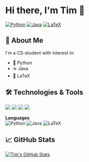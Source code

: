 # Hi there, I'm Tim 👋

[![Python](https://img.shields.io/badge/Python-3776AB?style=for-the-badge&logo=python&logoColor=white)](https://www.python.org)
[![Java](https://img.shields.io/badge/Java-007396?style=for-the-badge&logo=openjdk&logoColor=white)](https://www.java.com)
[![LaTeX](https://img.shields.io/badge/LaTeX-008080?style=for-the-badge&logo=latex&logoColor=white)](https://www.latex-project.org)


## 🚀 About Me
I'm a CS-student with interest in:
- 🐍 Python 
- ☕ Java
- 📜 LaTeX 

## 🛠️ Technologies & Tools
![](https://img.shields.io/badge/Editor-VS_Code-informational?style=flat&logo=visual-studio-code&logoColor=white&color=2bbc8a)
![](https://img.shields.io/badge/IDE-IntelliJ_IDEA-informational?style=flat&logo=intellij-idea&logoColor=white&color=2bbc8a)
![](https://img.shields.io/badge/Tools-Git-informational?style=flat&logo=git&logoColor=white&color=2bbc8a)
![](https://img.shields.io/badge/OS-Linux-informational?style=flat&logo=linux&logoColor=white&color=2bbc8a)

**Languages**  
![Python](https://img.shields.io/badge/-Python-3776AB?style=flat-square&logo=Python&logoColor=white)
![Java](https://img.shields.io/badge/-Java-007396?style=flat-square&logo=Java&logoColor=white)
![LaTeX](https://img.shields.io/badge/-LaTeX-008080?style=flat-square&logo=LaTeX&logoColor=white)

## 📈 GitHub Stats
[![Tim's GitHub Stats](https://github-readme-stats.vercel.app/api?username=Tim&show_icons=true&theme=radical&include_all_commits=true)](https://github.com/Tim)

<!---
TimUrbanczyk/TimUrbanczyk is a ✨ special ✨ repository because its `README.md` (this file) appears on your GitHub profile.
You can click the Preview link to take a look at your changes.
--->

